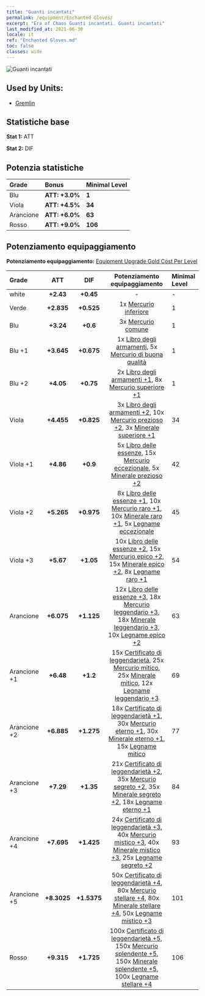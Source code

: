 ```yaml
---
title: "Guanti incantati"
permalink: /equipment/Enchanted Gloves/
excerpt: "Era of Chaos Guanti incantati. Guanti incantati"
last_modified_at: 2021-06-30
locale: it
ref: "Enchanted Gloves.md"
toc: false
classes: wide
---
```


  ![Guanti incantati](/images/e/e_6013.png)

## Used by Units:

* [Gremlin](/it/units/Gremlin/) 


## Statistiche base
 **Stat 1:** ATT

 **Stat 2:** DIF

## Potenzia statistiche

  |     Grade    |   Bonus | Minimal Level | 
  |:-------------|:--------|:--------------| 
  | Blu | **ATT: +3.0%** | **1** | 
  | Viola | **ATT: +4.5%** | **34** | 
  | Arancione | **ATT: +6.0%** | **63** | 
  | Rosso | **ATT: +9.0%** | **106** | 


## Potenziamento equipaggiamento
 **Potenziamento equipaggiamento:** [Equipment Upgrade Gold Cost Per Level](/equipment/EquipmentUpgradeCostPerLevel/) 

  |          Grade      | ATT | DIF | Potenziamento equipaggiamento | Minimal Level |
  |:--------------------|:---------:|:---------:|:----------------:|:--------------|
  | white | **+2.43** | **+0.45** | - | - |
  | Verde | **+2.835** | **+0.525** | 1x [Mercurio inferiore](/ItemsIT/mat_2/) | 1 |
  | Blu | **+3.24** | **+0.6** | 3x [Mercurio comune](/ItemsIT/mat_8/) | 1 |
  | Blu +1 | **+3.645** | **+0.675** | 1x [Libro degli armamenti](/ItemsIT/mat_18/), 5x [Mercurio di buona qualità](/ItemsIT/mat_14/) | 1 |
  | Blu +2 | **+4.05** | **+0.75** | 2x [Libro degli armamenti +1](/ItemsIT/mat_25/), 8x [Mercurio superiore +1](/ItemsIT/mat_21/) | 1 |
  | Viola | **+4.455** | **+0.825** | 3x [Libro degli armamenti +2](/ItemsIT/mat_32/), 10x [Mercurio prezioso +2](/ItemsIT/mat_28/), 3x [Minerale superiore +1](/ItemsIT/mat_19/) | 34 |
  | Viola +1 | **+4.86** | **+0.9** | 5x [Libro delle essenze](/ItemsIT/mat_39/), 15x [Mercurio eccezionale](/ItemsIT/mat_35/), 5x [Minerale prezioso +2](/ItemsIT/mat_26/) | 42 |
  | Viola +2 | **+5.265** | **+0.975** | 8x [Libro delle essenze +1](/ItemsIT/mat_46/), 10x [Mercurio raro +1](/ItemsIT/mat_42/), 10x [Minerale raro +1](/ItemsIT/mat_40/), 5x [Legname eccezionale](/ItemsIT/mat_34/) | 45 |
  | Viola +3 | **+5.67** | **+1.05** | 10x [Libro delle essenze +2](/ItemsIT/mat_53/), 15x [Mercurio epico +2](/ItemsIT/mat_49/), 15x [Minerale epico +2](/ItemsIT/mat_47/), 8x [Legname raro +1](/ItemsIT/mat_41/) | 54 |
  | Arancione | **+6.075** | **+1.125** | 12x [Libro delle essenze +3](/ItemsIT/mat_60/), 18x [Mercurio leggendario +3](/ItemsIT/mat_56/), 18x [Minerale leggendario +3](/ItemsIT/mat_54/), 10x [Legname epico +2](/ItemsIT/mat_48/) | 63 |
  | Arancione +1 | **+6.48** | **+1.2** | 15x [Certificato di leggendarietà](/ItemsIT/mat_67/), 25x [Mercurio mitico](/ItemsIT/mat_63/), 25x [Minerale mitico](/ItemsIT/mat_61/), 12x [Legname leggendario +3](/ItemsIT/mat_55/) | 69 |
  | Arancione +2 | **+6.885** | **+1.275** | 18x [Certificato di leggendarietà +1](/ItemsIT/mat_74/), 30x [Mercurio eterno +1](/ItemsIT/mat_70/), 30x [Minerale eterno +1](/ItemsIT/mat_68/), 15x [Legname mitico](/ItemsIT/mat_62/) | 77 |
  | Arancione +3 | **+7.29** | **+1.35** | 21x [Certificato di leggendarietà +2](/ItemsIT/mat_81/), 35x [Mercurio segreto +2](/ItemsIT/mat_77/), 35x [Minerale segreto +2](/ItemsIT/mat_75/), 18x [Legname eterno +1](/ItemsIT/mat_69/) | 84 |
  | Arancione +4 | **+7.695** | **+1.425** | 24x [Certificato di leggendarietà +3](/ItemsIT/mat_88/), 40x [Mercurio mistico +3](/ItemsIT/mat_84/), 40x [Minerale mistico +3](/ItemsIT/mat_82/), 25x [Legname segreto +2](/ItemsIT/mat_76/) | 93 |
  | Arancione +5 | **+8.3025** | **+1.5375** | 50x [Certificato di leggendarietà +4](/ItemsIT/mat_95/), 80x [Mercurio stellare +4](/ItemsIT/mat_91/), 80x [Minerale stellare +4](/ItemsIT/mat_89/), 50x [Legname mistico +3](/ItemsIT/mat_83/) | 101 |
  | Rosso | **+9.315** | **+1.725** | 100x [Certificato di leggendarietà +5](/ItemsIT/mat_102/), 150x [Mercurio splendente +5](/ItemsIT/mat_98/), 150x [Minerale splendente +5](/ItemsIT/mat_96/), 100x [Legname stellare +4](/ItemsIT/mat_90/) | 106 |


